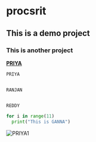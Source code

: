 # procsrit
## This is a demo project
### This is another project
[**PRIYA**](https://www.w3schools.com/html/)
```
PRIYA


RANJAN


REDDY
```
```python
for i in range(11)
  print("This is GANNA")
```
![PRIYA1](![4c356f78bbd4d4ad2df3f7b732587b3b](https://user-images.githubusercontent.com/40231741/47642085-fc1f1080-db24-11e8-9468-0bbbe029fb2e.jpg))
